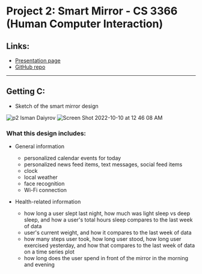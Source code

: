 # Project 2: Smart Mirror - CS 3366 (Human Computer Interaction)

## Links:
- [Presentation page](https://ismandaiyrov.github.io)
- [GitHub repo](https://github.com/IsmanDaiyrov/IsmanDaiyrov.github.io/blob/main/README.md)

---

## Getting C:
- Sketch of the smart mirror design 

![p2 Isman Daiyrov](https://user-images.githubusercontent.com/65091188/202084163-abcf4ade-8afd-4e37-a33e-164393cd2dc6.png)
![Screen Shot 2022-10-10 at 12 46 08 AM](https://user-images.githubusercontent.com/65091188/202084391-c3a487ad-2cf5-4d9c-8b77-5a6b2186df59.png)

### What this design includes:

- General information

  - personalized calendar events for today
  - personalized news feed items, text messages, social feed items
  - clock
  - local weather
  - face recognition
  - Wi-Fi connection
  
- Health-related information
  - how long a user slept last night, how much was light sleep vs deep sleep, and how a user's total hours sleep compares to the last week of data
  - user's current weight, and how it compares to the last week of data
  - how many steps user took, how long user stood, how long user exercised yesterday, and how that compares to the last week of data on a time series plot
  - how long does the user spend in front of the mirror in the morning and evening
